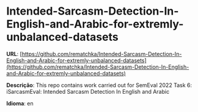 # Intended-Sarcasm-Detection-In-English-and-Arabic-for-extremly-unbalanced-datasets
**URL**: [https://github.com/rematchka/Intended-Sarcasm-Detection-In-English-and-Arabic-for-extremly-unbalanced-datasets](https://github.com/rematchka/Intended-Sarcasm-Detection-In-English-and-Arabic-for-extremly-unbalanced-datasets)

**Descrição**: This repo contains work carried out for SemEval 2022 Task 6: iSarcasmEval: Intended Sarcasm Detection In English and Arabic

**Idioma**: en
